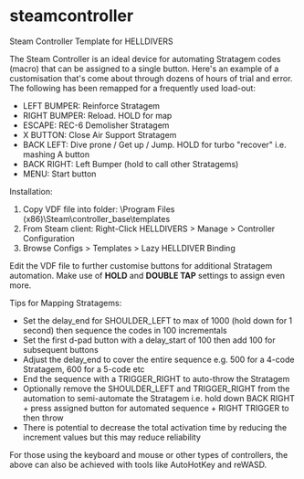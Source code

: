 # steamcontroller
Steam Controller Template for HELLDIVERS

The Steam Controller is an ideal device for automating Stratagem codes (macro) that can be assigned to a single button. Here's an example of a customisation that's come about through dozens of hours of trial and error. The following has been remapped for a frequently used load-out:

- LEFT BUMPER: Reinforce Stratagem
- RIGHT BUMPER: Reload. HOLD for map
- ESCAPE: REC-6 Demolisher Stratagem
- X BUTTON: Close Air Support Stratagem
- BACK LEFT: Dive prone / Get up / Jump. HOLD for turbo "recover" i.e. mashing A button
- BACK RIGHT: Left Bumper (hold to call other Stratagems)
- MENU: Start button
  
Installation: 
1. Copy VDF file into folder: \Program Files (x86)\Steam\controller_base\templates
1. From Steam client: Right-Click HELLDIVERS > Manage > Controller Configuration
1. Browse Configs > Templates > Lazy HELLDIVER Binding

Edit the VDF file to further customise buttons for additional Stratagem automation. Make use of **HOLD** and **DOUBLE TAP** settings to assign even more.

Tips for Mapping Stratagems:
- Set the delay_end for SHOULDER_LEFT to max of 1000 (hold down for 1 second) then sequence the codes in 100 incrementals
- Set the first d-pad button with a delay_start of 100 then add 100 for subsequent buttons
- Adjust the delay_end to cover the entire sequence e.g. 500 for a 4-code Stratagem, 600 for a 5-code etc
- End the sequence with a TRIGGER_RIGHT to auto-throw the Stratagem
- Optionally remove the SHOULDER_LEFT and TRIGGER_RIGHT from the automation to semi-automate the Stratagem i.e. hold down BACK RIGHT + press assigned button for automated sequence + RIGHT TRIGGER to then throw
- There is potential to decrease the total activation time by reducing the increment values but this may reduce reliability

For those using the keyboard and mouse or other types of controllers, the above can also be achieved with tools like AutoHotKey and reWASD.
